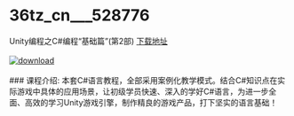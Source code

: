 # 36tz_cn___528776
Unity编程之C#编程“基础篇”(第2部)
[下载地址](http://www.36tz.cn/article/528776 "下载地址")
<br/></br>[![download](http://36tz.cn/muke_img/2019_11_356-47-300x225.jpg "下载地址")](http://www.36tz.cn/article/528776 "下载地址")
<br/></br>### 课程介绍:
本套C#语言教程，全部采用案例化教学模式。结合C#知识点在实际游戏中具体的应用场景，让初级学员快速、深入的学好C#语言，为进一步全面、高效的学习Unity游戏引擎，制作精良的游戏产品，打下坚实的语言基础！

 

